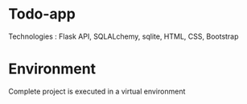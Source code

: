 # Todo-app
Technologies : Flask API, SQLALchemy, sqlite, HTML, CSS, Bootstrap
# Environment
Complete project is executed in a virtual environment
